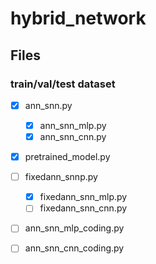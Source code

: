# hybrid_network

## Files

### train/val/test dataset

- [x] ann_snn.py
    - [x] ann_snn_mlp.py
    - [x] ann_snn_cnn.py
- [x] pretrained_model.py
- [ ] fixedann_snnp.py
    - [x] fixedann_snn_mlp.py
    - [ ] fixedann_snn_cnn.py
- [ ] ann_snn_mlp_coding.py
- [ ] ann_snn_cnn_coding.py

